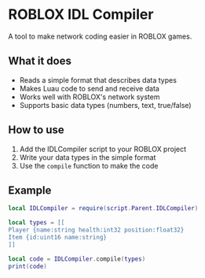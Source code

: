 # ROBLOX IDL Compiler

A tool to make network coding easier in ROBLOX games.

## What it does

- Reads a simple format that describes data types
- Makes Luau code to send and receive data
- Works well with ROBLOX's network system
- Supports basic data types (numbers, text, true/false)

## How to use

1. Add the IDLCompiler script to your ROBLOX project
2. Write your data types in the simple format
3. Use the `compile` function to make the code

## Example

```lua
local IDLCompiler = require(script.Parent.IDLCompiler)

local types = [[
Player {name:string health:int32 position:float32}
Item {id:uint16 name:string}
]]

local code = IDLCompiler.compile(types)
print(code)
